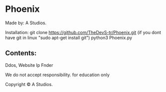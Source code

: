 # Phoenix

Made by: A Studios.

Installation:
git clone https://github.com/TheDevS-tr/Phoenix.git
(if you dont have git in linux "sudo apt-get install git")
python3 Phoenix.py

Contents:
-----------------------
Ddos, Website Ip Fnder

We do not accept responsibility. for education only

Copyright © A Studios.
